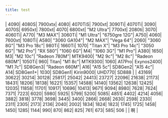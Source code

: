 ```yaml
---
title: test
---
```



| 4090| 4080S| 7900xtx| 4080| 4070TiS| 7900xt| 3090Ti| 4070Ti| 3090| 4070S| 6950xt| 7800xt| 4070| 6800xt| "M2 Ultra"| 7700xt| 2080ti| 3070| 4060Ti| A770| "M3 MAX"| 3060Ti| "M1 Ultra"| "6750gre 12G"| A750| 4060| 7600xt| 1080Ti| A580| "3060 GA104"| "M2 MAX"| "Vega 64"| 2060| "3060 8G"| "M3 Pro 18c"| 980Ti| 1660Ti| 1070| "Titan X"| "M3 Pro 14c"| "3050 6G"| "M2 Pro"| "RX 580"| "1060 6G"| M4| "1060 3G"| "M1 Pro"| A380| 1650| M3| "M2 10c"| "Radeon 780M"| MTK9400| "M2 9c"| "M2 8c"| "Radeon 680M"| 1050Ti| 960| Titan| "M1 8c"| MTK9300| 1060| A17Pro| Exynos2400| "M1 7c"| SD8Gen3| "Radeon 660M"| A16| "A15 5c"| SD8Gen2| "A15 4c"| A14| SD8Gen1+| 1030| SD8Gen1| Kirin9000| UHD770| SD888 |
| 43169| 30622| 30214| 30128| 25817| 25042| 24413| 23727| 22096| 21638| 21173| 18431| 18206| 18138| 16221| 15357| 14588| 14140| 13562| 12638| 12425| 12035| 11858| 11701| 10917| 10696| 10413| 9671| 9094| 8980| 7628| 7624| 7371| 7223| 6020| 5980| 5925| 5799| 5200| 5085| 4851| 4402| 4214| 4056| 3882| 3818| 3778| 3698| 3445| 3400| 2866| 2668| 2630| 2598| 2330| 2311| 2305| 2173| 2136| 2040| 2002| 1834| 1824| 1823| 1745| 1725| 1458| 1450| 1285| 1144| 990| 870| 862| 825| 761| 673| 585| 506 |
| 啊 |